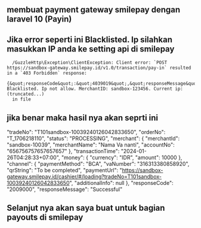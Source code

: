 ## membuat payment gateway smilepay dengan laravel 10 (Payin)

##  Jika error seperti ini  Blacklisted. Ip silahkan masukkan IP anda ke setting api di smilepay 

      /GuzzleHttp\Exception\ClientException: Client error: `POST https://sandbox-gateway.smilepay.id/v1.0/transaction/pay-in` resulted in a `403 Forbidden` response:
       {&quot;responseCode&quot;:&quot;4039019&quot;,&quot;responseMessage&quot;:&quot;Merchant Blacklisted. Ip not allow. MerchantID: sandbox-123456. Current ip:  (truncated...)
      in file 

## jika benar maka hasil nya akan seprti ini

"tradeNo": "T101sandbox-10039240126042833650",
"orderNo": "T_1706218110",
"status": "PROCESSING",
"merchant": {
"merchantId": "sandbox-10039",
"merchantName": "Nama Va nanti",
"accountNo": "656756757657657657"
 },
"transactionTime": "2024-01-26T04:28:33+07:00",
"money": {
"currency": "IDR",
"amount": 10000
},
"channel": {
"paymentMethod": "BCA",
"vaNumber": "316313380858920",
"qrString": "To be completed",
"paymentUrl": "https://sandbox-gateway.smilepay.id/cashier/#/loading?tradeNo=T101sandbox-10039240126042833650",
"additionalInfo": null
},
"responseCode": "2009000",
"responseMessage": "Successful"

## Selanjut nya akan saya buat untuk bagian payouts di smilepay
